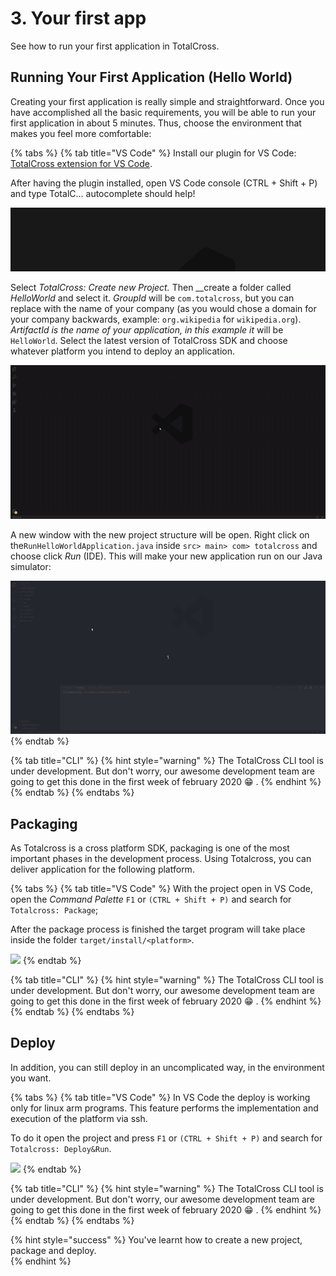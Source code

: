 # 3. Your first app

See how to run your first application in TotalCross.

## Running Your First Application \(Hello World\)

Creating your first application is really simple and straightforward. Once you have accomplished all the basic requirements, you will be able to run your first application in about 5 minutes. Thus, choose the environment that makes you feel more comfortable:

{% tabs %}
{% tab title="VS Code" %}
Install our plugin for VS Code: [TotalCross extension for VS Code](https://marketplace.visualstudio.com/items?itemName=Italo.totalcross). 

After having the plugin installed, open VS Code console  \(CTRL + Shift + P\) and type TotalC… autocomplete should help!

![](../.gitbook/assets/3-1.gif)

Select _TotalCross: Create new Project._ Then __create a folder called _HelloWorld_ and select it. _GroupId_ will be `com.totalcross`, but you can replace with the name of your company \(as you would chose a domain for your company backwards, example: `org.wikipedia` for `wikipedia.org`\). _ArtifactId is the name of your application, in this example it_ will be `HelloWorld`. Select the latest version of TotalCross SDK and choose whatever platform you intend to deploy an application.

![Click to expand](../.gitbook/assets/4-1.gif)

A new window with the new project structure will be open. Right click on the`RunHelloWorldApplication.java` inside `src> main> com> totalcross` and choose click _Run_ \(IDE\). This will make your new application run on our Java simulator:

![Click  to expand](../.gitbook/assets/5-1.gif)
{% endtab %}

{% tab title="CLI" %}
{% hint style="warning" %}
The TotalCross CLI tool is under development. But don't worry, our awesome development team are going to get this done in the first week of february 2020 😁 . 
{% endhint %}
{% endtab %}
{% endtabs %}

## Packaging

As Totalcross is a cross platform SDK, packaging is one of the most important phases in the development process. Using Totalcross, you can deliver application for the following platform.

{% tabs %}
{% tab title="VS Code" %}
With the project open in VS Code, open the _Command Palette_ `F1` or `(CTRL + Shift + P)` and search for `Totalcross: Package`; 

After the package process is finished the target program will take place inside the folder `target/install/<platform>`.

![](../.gitbook/assets/diize1x.gif)
{% endtab %}

{% tab title="CLI" %}
{% hint style="warning" %}
The TotalCross CLI tool is under development. But don't worry, our awesome development team are going to get this done in the first week of february 2020 😁 . 
{% endhint %}
{% endtab %}
{% endtabs %}

## Deploy

In addition, you can still deploy in an uncomplicated way, in the environment you want.

{% tabs %}
{% tab title="VS Code" %}
In VS Code the deploy is working only for linux arm programs. This feature performs the implementation and execution of the platform via ssh.

To do it open the project and press `F1` or `(CTRL + Shift + P)` and search for `Totalcross: Deploy&Run`.

![](../.gitbook/assets/y6f3ptc.gif)
{% endtab %}

{% tab title="CLI" %}
{% hint style="warning" %}
The TotalCross CLI tool is under development. But don't worry, our awesome development team are going to get this done in the first week of february 2020 😁 . 
{% endhint %}
{% endtab %}
{% endtabs %}

{% hint style="success" %}
You've learnt how to create a new project, package and deploy.  
{% endhint %}



